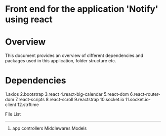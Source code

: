 # Front end for the application 'Notify' using react
# Overview 
This document provides an overview of different dependencies and packages used in this application, folder structure etc.
# Dependencies
1.axios
2.bootstrap
3.react
4.react-big-calendar
5.react-dom
6.react-router-dom
7.react-scripts
8.react-scroll
9.reactstrap
10.socket.io
11.socket.io-client
12.strftime

File List
___________
1. app
      controllers
      Middlewares
      Models

